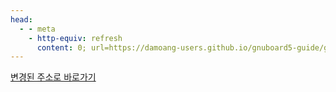 ```yaml
---
head:
  - - meta
    - http-equiv: refresh
      content: 0; url=https://damoang-users.github.io/gnuboard5-guide/gnuboard/config.html
---
```


[변경된 주소로 바로가기](https://damoang-users.github.io/gnuboard5-guide/gnuboard/config.html)
